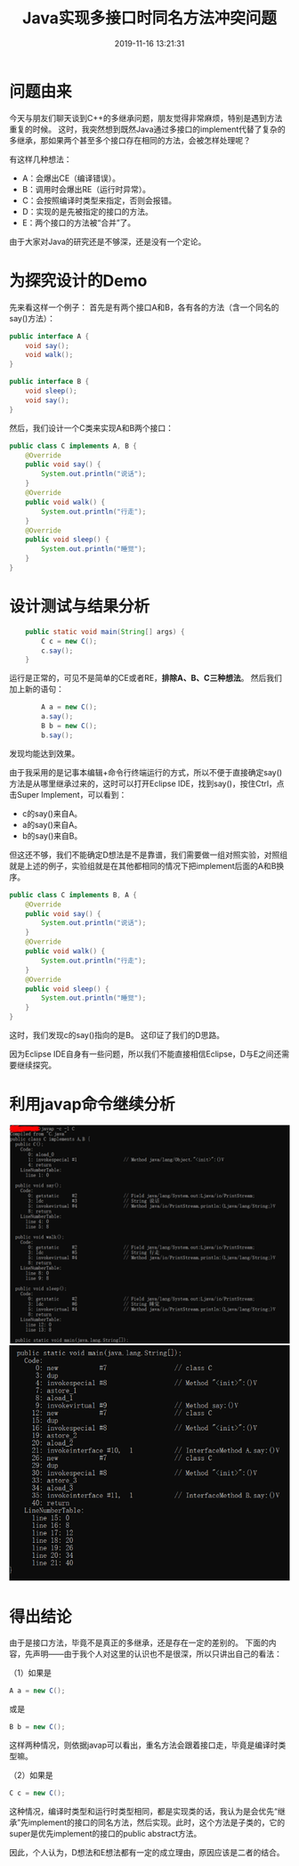 ﻿---
title: Java实现多接口时同名方法冲突问题
date: 2019-11-16 13:21:31
summary: 本文探究Java实现多接口时同名方法冲突问题。
tags:
- Java
categories:
- Java
---

# 问题由来

今天与朋友们聊天谈到C++的多继承问题，朋友觉得非常麻烦，特别是遇到方法重复的时候。
这时，我突然想到既然Java通过多接口的implement代替了复杂的多继承，那如果两个甚至多个接口存在相同的方法，会被怎样处理呢？

有这样几种想法：
- A：会爆出CE（编译错误）。
- B：调用时会爆出RE（运行时异常）。
- C：会按照编译时类型来指定，否则会报错。
- D：实现的是先被指定的接口的方法。
- E：两个接口的方法被“合并”了。

由于大家对Java的研究还是不够深，还是没有一个定论。

# 为探究设计的Demo

先来看这样一个例子：
首先是有两个接口A和B，各有各的方法（含一个同名的say()方法）：
```java
public interface A {
	void say();
	void walk();
}
```

```java
public interface B {
	void sleep();
	void say();
}
```
然后，我们设计一个C类来实现A和B两个接口：
```java
public class C implements A, B {
	@Override
	public void say() {
		System.out.println("说话");
	}
	@Override
	public void walk() {
		System.out.println("行走");
	}
	@Override
	public void sleep() {
		System.out.println("睡觉");
	}
}
```

# 设计测试与结果分析

```java
	public static void main(String[] args) {
		C c = new C();
		c.say();
	}
```

运行是正常的，可见不是简单的CE或者RE，**排除A、B、C三种想法**。
然后我们加上新的语句：

```java
		A a = new C();
		a.say();
		B b = new C();
		b.say();
```
发现均能达到效果。

由于我采用的是记事本编辑+命令行终端运行的方式，所以不便于直接确定say()方法是从哪里继承过来的，这时可以打开Eclipse IDE，找到say()，按住Ctrl，点击Super Implement，可以看到：
- c的say()来自A。
- a的say()来自A。
- b的say()来自B。

但这还不够，我们不能确定D想法是不是靠谱，我们需要做一组对照实验，对照组就是上述的例子，实验组就是在其他都相同的情况下把implement后面的A和B换序。

```java
public class C implements B, A {
	@Override
	public void say() {
		System.out.println("说话");
	}
	@Override
	public void walk() {
		System.out.println("行走");
	}
	@Override
	public void sleep() {
		System.out.println("睡觉");
	}
}
```

这时，我们发现c的say()指向的是B。
这印证了我们的D思路。

因为Eclipse IDE自身有一些问题，所以我们不能直接相信Eclipse，D与E之间还需要继续探究。

# 利用javap命令继续分析

![](../../../images/软件开发/Java/Java实现多接口时同名方法冲突问题/1.png)
![](../../../images/软件开发/Java/Java实现多接口时同名方法冲突问题/2.png)

# 得出结论

由于是接口方法，毕竟不是真正的多继承，还是存在一定的差别的。
下面的内容，先声明——由于我个人对这里的认识也不是很深，所以只讲出自己的看法：

（1）如果是

```java
A a = new C();
```
或是
```java
B b = new C();
```
这样两种情况，则依据javap可以看出，重名方法会跟着接口走，毕竟是编译时类型嘛。

（2）如果是

```java
C c = new C();
```
这种情况，编译时类型和运行时类型相同，都是实现类的话，我认为是会优先“继承”先implement的接口的同名方法，然后实现。此时，这个方法是子类的，它的super是优先implement的接口的public abstract方法。

因此，个人认为，D想法和E想法都有一定的成立理由，原因应该是二者的结合。
